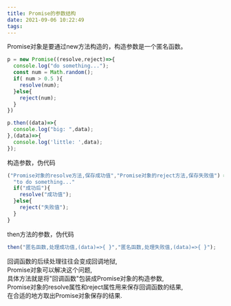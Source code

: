 ```yaml
---
title: Promise的参数结构
date: 2021-09-06 10:22:49
tags:
---
```


Promise对象是要通过new方法构造的，构造参数是一个匿名函数。
```javascript
p = new Promise((resolve,reject)=>{
  console.log("do something...");
  const num = Math.random();
  if( num > 0.5 ){
    resolve(num);
  }else{
    reject(num); 
  }
})

p.then((data)=>{
  console.log("big: ",data);
},(data)=>{
  console.log('little: ',data);
});
```
构造参数，伪代码
```javascript
("Promise对象的resolve方法,保存成功值","Promise对象的reject方法,保存失败值") => {
  "to do something..." 
  if("成功后"){
    resolve("成功值");
  }else{
    reject("失败值");
  }
}
```
then方法的参数，伪代码
```javascript
then("匿名函数,处理成功值,(data)=>{ }","匿名函数,处理失败值,(data)=>{ }");
```

回调函数的后续处理往往会变成回调地狱,    
Promise对象可以解决这个问题,   
具体方法就是将"回调函数"包装成Promise对象的构造参数,   
Promise对象的resolve属性和reject属性用来保存回调函数的结果,   
在合适的地方取出Promise对象保存的结果.
